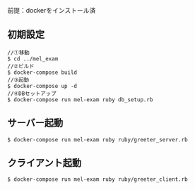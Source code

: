 前提：dockerをインストール済
## 初期設定
```
//①移動
$ cd ../mel_exam
//②ビルド
$ docker-compose build
//③起動
$ docker-compose up -d
//④DBセットアップ
$ docker-compose run mel-exam ruby db_setup.rb
```

## サーバー起動
```
$ docker-compose run mel-exam ruby ruby/greeter_server.rb
```

## クライアント起動
```
$ docker-compose run mel-exam ruby ruby/greeter_client.rb
```

